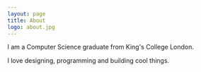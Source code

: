 ```yaml
---
layout: page
title: About
logo: about.jpg
---
```

I am a Computer Science graduate from King's College London.

I love designing, programming and building cool things.
